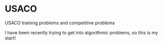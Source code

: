 # USACO
 USACO training problems and competitive problems
 
 I have been recently trying to get into algorithmic problems, so this is my start!

